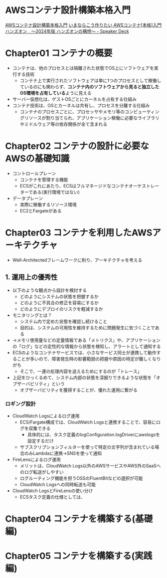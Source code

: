# AWSコンテナ設計構築本格入門

[AWSコンテナ設計構築本格入門](https://www.nri-net.com/books/2fxup8utd3sl/)
[いまならこう作りたい AWSコンテナ[本格]入門ハンズオン　〜2024年版 ハンズオンの構想〜 - Speaker Deck](https://speakerdeck.com/horsewin/imanarakouzuo-ritai-awskontena-ben-ge-ru-men-hanzuon-2024nian-ban-hanzuonnogou-xiang)

# Chapter01 コンテナの概要

- コンテナは、他のプロセスとは隔離された状態でOS上にソフトウェアを実行する技術
  - コンテナ上で実行されたソフトウェアは単に1つのプロセスとして稼働しているのにも関わらず、**コンテナ内のソフトウェアから見ると独立したOS環境を占有している**ように見える
- サーバー仮想化は、ゲストOSごとにカーネルを占有する仕組み
- コンテナ技術は、OSとカーネルは共有し、プロセスを分離する仕組み
  - コンテナのプロセスごとに、プロセッサやメモリ等のコンピューティングリソースが割り当てられ、アプリケーション稼働に必要なライブラリやミドルウェア等の依存関係が全て含まれる

# Chapter02 コンテナの設計に必要なAWSの基礎知識

- コントロールプレーン
  - コンテナを管理する機能
  - ECSがこれにあたり、ECSはフルマネージドなコンテナオーケストレーターである(実行環境ではない)
- データプレーン
  - 実際に稼働するリソース環境
  - EC2とFargateがある

# Chapter03 コンテナを利用したAWSアーキテクチャ

- Well-Architectedフレームワークに則り、アーキテクチャを考える

## 1. 運用上の優秀性

- 以下のような観点から設計を検討する
  - どのようにシステムの状態を把握するか
  - どのように不具合の修正を容易にするか
  - どのようにデプロイのリスクを軽減するか
- モニタリングとは？
  - システム内で定めた状態を確認し続けること
  - 目的は、システムの可用性を維持するために問題発生に気づくことである
- →メモリ使用量などの定量情報である「メトリクス」や、アプリケーションの「ログ」などの定性的な情報から状態を検知し、アラートとして通知する
- ECSのようなコンテナサービスでは、小さなサービス同士が連携して動作することが多いので、障害発生時の影響範囲の把握や原因の特定が難しくなりがち
  - そこで、一連の処理内容を追えるためにするのが「トレース」
- 上記をひっくるめて、システム内部の状態を深掘りできるような状態を「オブザーバビリティ」という
  - オブザーバビリティを獲得することが、優れた運用に繋がる

### ロギング設計

- CloudWatch Logsによるログ運用
  - ECS/Fargate構成では、CloudWatch Logsと連携することで、容易にログを収集できる
    - 具体的には、タスク定義のlogConfiguration.logDriverにawslogsを設定するだけ
  - サブスクリプションフィルターを使って特定の文字列が含まれている場合のみLambdaに連携→SNSを使って通知
- FireLensによるログ運用
  - メリットは、CloudWatch Logs以外のAWSサービスやAWS外のSaaSへのログ転送がしやすい
  - ログルーティング機能を担うOSSのFluentBitなどの選択が可能
  - CloudWatch Logsへの同時転送も可能
- CloudWatch LogsとFireLensの使い分け
  - ECSタスク定義の仕様としては、

# Chapter04 コンテナを構築する(基礎編)
# Chapter05 コンテナを構築する(実践編)

